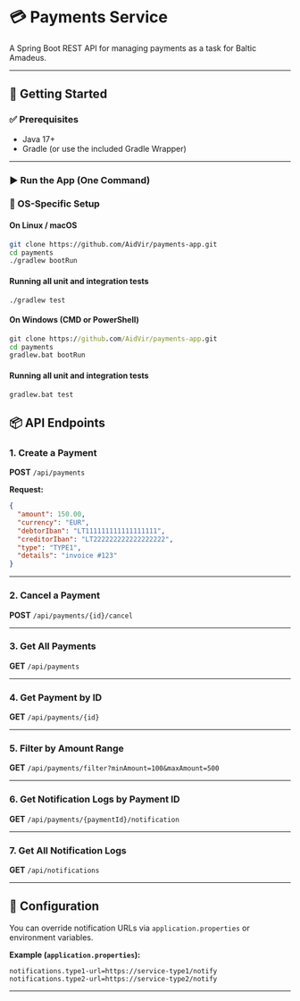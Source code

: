 # 💳 Payments Service

A Spring Boot REST API for managing payments as a task for Baltic Amadeus.

---

## 🚀 Getting Started

### ✅ Prerequisites

- Java 17+
- Gradle (or use the included Gradle Wrapper)

---

### ▶️ Run the App (One Command)

### 🔄 OS-Specific Setup

#### On **Linux / macOS**

```bash
git clone https://github.com/AidVir/payments-app.git
cd payments
./gradlew bootRun
```

#### Running all unit and integration tests

```
./gradlew test 
```

#### On **Windows (CMD or PowerShell)**

```cmd
git clone https://github.com/AidVir/payments-app.git
cd payments
gradlew.bat bootRun
```

#### Running all unit and integration tests

```
gradlew.bat test 
```

## 📦 API Endpoints

### 1. Create a Payment

**POST** `/api/payments`

**Request:**

```json
{
  "amount": 150.00,
  "currency": "EUR",
  "debtorIban": "LT111111111111111111",
  "creditorIban": "LT222222222222222222",
  "type": "TYPE1",
  "details": "invoice #123"
}
```

---

### 2. Cancel a Payment

**POST** `/api/payments/{id}/cancel`


---

### 3. Get All Payments

**GET** `/api/payments`

---

### 4. Get Payment by ID

**GET** `/api/payments/{id}`

---

### 5. Filter by Amount Range

**GET** `/api/payments/filter?minAmount=100&maxAmount=500`

---

### 6. Get Notification Logs by Payment ID

**GET** `/api/payments/{paymentId}/notification`

---

### 7. Get All Notification Logs

**GET** `/api/notifications`

---

## 🔧 Configuration

You can override notification URLs via `application.properties` or environment variables.

**Example (`application.properties`):**

```properties
notifications.type1-url=https://service-type1/notify
notifications.type2-url=https://service-type2/notify
```

---